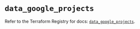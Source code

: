 # `data_google_projects`

Refer to the Terraform Registry for docs: [`data_google_projects`](https://registry.terraform.io/providers/hashicorp/google/5.26.0/docs/data-sources/projects).
